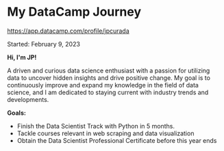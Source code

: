 # My DataCamp Journey
https://app.datacamp.com/profile/jpcurada

Started: February 9, 2023

**Hi, I'm JP!**

A driven and curious data science enthusiast with a passion for utilizing data to uncover hidden insights and drive positive change. My goal is to continuously improve and expand my knowledge in the field of data science, and I am dedicated to staying current with industry trends and developments.

**Goals:** 
- Finish the Data Scientist Track with Python in 5 months.
- Tackle courses relevant in web scraping and data visualization
- Obtain the Data Scientist Professional Certificate before this year ends

